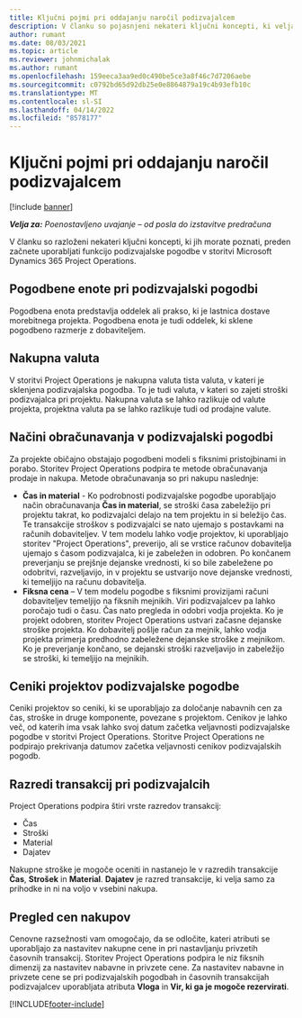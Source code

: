```yaml
---
title: Ključni pojmi pri oddajanju naročil podizvajalcem
description: V članku so pojasnjeni nekateri ključni koncepti, ki veljajo za podizvajalske pogodbe v storitvi Microsoft Dynamics 365 Project Operations.
author: rumant
ms.date: 08/03/2021
ms.topic: article
ms.reviewer: johnmichalak
ms.author: rumant
ms.openlocfilehash: 159eeca3aa9ed0c490be5ce3a8f46c7d7206aebe
ms.sourcegitcommit: c0792bd65d92db25e0e8864879a19c4b93efb10c
ms.translationtype: MT
ms.contentlocale: sl-SI
ms.lasthandoff: 04/14/2022
ms.locfileid: "8578177"
---
```

# <a name="key-concepts-in-subcontracting"></a>Ključni pojmi pri oddajanju naročil podizvajalcem

[!include [banner](../../includes/dataverse-preview.md)]

_**Velja za:** Poenostavljeno uvajanje – od posla do izstavitve predračuna_

V članku so razloženi nekateri ključni koncepti, ki jih morate poznati, preden začnete uporabljati funkcijo podizvajalske pogodbe v storitvi Microsoft Dynamics 365 Project Operations.

## <a name="contracting-unit-on-the-subcontract"></a>Pogodbene enote pri podizvajalski pogodbi

Pogodbena enota predstavlja oddelek ali prakso, ki je lastnica dostave morebitnega projekta. Pogodbena enota je tudi oddelek, ki sklene pogodbeno razmerje z dobaviteljem.

## <a name="purchase-currency"></a>Nakupna valuta

V storitvi Project Operations je nakupna valuta tista valuta, v kateri je sklenjena podizvajalska pogodba. To je tudi valuta, v kateri so zajeti stroški podizvajalca pri projektu. Nakupna valuta se lahko razlikuje od valute projekta, projektna valuta pa se lahko razlikuje tudi od prodajne valute.

## <a name="billing-methods-on-subcontract-lines"></a>Načini obračunavanja v podizvajalski pogodbi

Za projekte običajno obstajajo pogodbeni modeli s fiksnimi pristojbinami in porabo. Storitev Project Operations podpira te metode obračunavanja prodaje in nakupa. Metode obračunavanja so pri nakupu naslednje:

- **Čas in material** - Ko podrobnosti podizvajalske pogodbe uporabljajo način obračunavanja **Čas in material**, se stroški časa zabeležijo pri projektu takrat, ko podizvajalci delajo na tem projektu in si beležijo čas. Te transakcije stroškov s podizvajalci se nato ujemajo s postavkami na računih dobaviteljev. V tem modelu lahko vodje projektov, ki uporabljajo storitev "Project Operations", preverijo, ali se vrstice računov dobavitelja ujemajo s časom podizvajalca, ki je zabeležen in odobren. Po končanem preverjanju se prejšnje dejanske vrednosti, ki so bile zabeležene po odobritvi, razveljavijo, in v projektu se ustvarijo nove dejanske vrednosti, ki temeljijo na računu dobavitelja.
- **Fiksna cena** – V tem modelu pogodbe s fiksnimi provizijami računi dobaviteljev temeljijo na fiksnih mejnikih. Viri podizvajalcev pa lahko poročajo tudi o času. Čas nato pregleda in odobri vodja projekta. Ko je projekt odobren, storitev Project Operations ustvari začasne dejanske stroške projekta. Ko dobavitelj pošlje račun za mejnik, lahko vodja projekta primerja predhodno zabeležene dejanske stroške z mejnikom. Ko je preverjanje končano, se dejanski stroški razveljavijo in zabeležijo se stroški, ki temeljijo na mejnikih.

## <a name="project-price-lists-on-subcontracts"></a>Ceniki projektov podizvajalske pogodbe

Ceniki projektov so ceniki, ki se uporabljajo za določanje nabavnih cen za čas, stroške in druge komponente, povezane s projektom. Cenikov je lahko več, od katerih ima vsak lahko svoj datum začetka veljavnosti podizvajalske pogodbe v storitvi Project Operations. Storitve Project Operations ne podpirajo prekrivanja datumov začetka veljavnosti cenikov podizvajalskih pogodb.

## <a name="transaction-classes-on-subcontracts"></a>Razredi transakcij pri podizvajalcih

Project Operations podpira štiri vrste razredov transakcij:

- Čas
- Stroški
- Material
- Dajatev

Nakupne stroške je mogoče oceniti in nastanejo le v razredih transakcije **Čas**, **Strošek** in **Material**. **Dajatev** je razred transakcije, ki velja samo za prihodke in ni na voljo v vsebini nakupa.

## <a name="purchase-pricing-dimensions"></a>Pregled cen nakupov

Cenovne razsežnosti vam omogočajo, da se odločite, kateri atributi se uporabljajo za nastavitev nakupne cene in pri nastavljanju privzetih časovnih transakcij. Storitev Project Operations podpira le niz fiksnih dimenzij za nastavitev nabavne in privzete cene. Za nastavitev nabavne in privzete cene se pri podizvajalskih pogodbah in časovnih transakcijah podizvajalcev uporabljata atributa **Vloga** in **Vir, ki ga je mogoče rezervirati**.

[!INCLUDE[footer-include](../../includes/footer-banner.md)]
